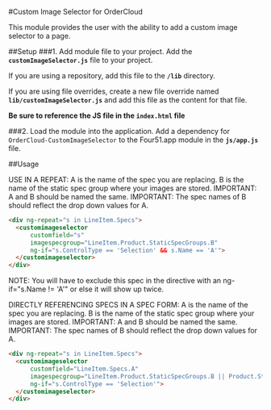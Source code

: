 #Custom Image Selector for OrderCloud

This module provides the user with the ability to add a custom image selector to a page.

##Setup
###1. Add module file to your project.
Add the **`customImageSelector.js`** file to your project.

If you are using a repository, add this file to the **`/lib`** directory.

If you are using file overrides, create a new file override named **`lib/customImageSelector.js`** and add this file as the content for that file.

**Be sure to reference the JS file in the `index.html` file**

###2. Load the module into the application.
Add a dependency for `OrderCloud-CustomImageSelector` to the Four51.app module in the **`js/app.js`** file.

##Usage

USE IN A REPEAT:
A is the name of the spec you are replacing.
B is the name of the static spec group where your images are stored.
IMPORTANT: A and B should be named the same.
IMPORTANT: The spec names of B should reflect the drop down values for A.

```html
<div ng-repeat="s in LineItem.Specs">
  <customimageselector
      customfield="s"
      imagespecgroup="LineItem.Product.StaticSpecGroups.B"
      ng-if="s.ControlType == 'Selection' && s.Name == 'A'">
  </customimageselector>
</div>
```

NOTE: You will have to exclude this spec in the <customselectionfield> directive with an ng-if="s.Name != 'A'" or else it will show up twice.


DIRECTLY REFERENCING SPECS IN A SPEC FORM:
A is the name of the spec you are replacing.
B is the name of the static spec group where your images are stored.
IMPORTANT: A and B should be named the same.
IMPORTANT: The spec names of B should reflect the drop down values for A.

```html
<div ng-repeat="s in LineItem.Specs">
  <customimageselector
      customfield="LineItem.Specs.A"
      imagespecgroup="LineItem.Product.StaticSpecGroups.B || Product.StaticSpecGroups.B"
      ng-if="s.ControlType == 'Selection'">
  </customimageselector>
</div>
```